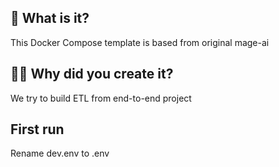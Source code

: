 ## 🤔 What is it?

This Docker Compose template is based from original mage-ai

## 🙋‍♂️ Why did you create it?

We try to build ETL from end-to-end project

## First run

Rename dev.env to .env
